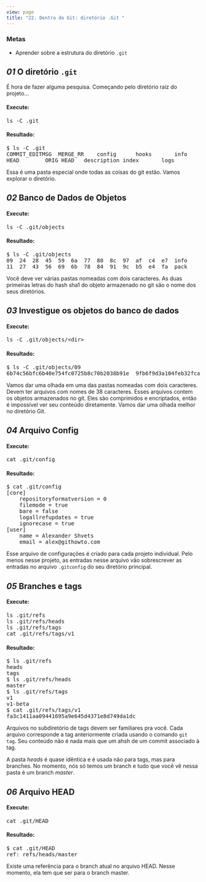 ```yaml
---
view: page
title: "22. Dentro do Git: diretório .Git "
---
```


<h3>Metas</h3>

<ul><li>Aprender sobre a estrutura do diretório <code>.git</code></li></ul>

<h2><em>01</em> O diretório <code>.git</code></h2>

<p>É hora de fazer alguma pesquisa. Começando pelo diretório raíz do projeto...</p>

<h4 class="h4-pre">Execute:</h4>

<pre class="instructions">ls -C .git</pre>

<h4 class="h4-pre">Resultado:</h4>

<pre class="sample">$ ls -C .git
COMMIT_EDITMSG	MERGE_RR	config		hooks		info		objects		rr-cache
HEAD		ORIG_HEAD	description	index		logs		refs</pre>

<p>Essa é uma pasta especial onde todas as coisas do git estão. Vamos explorar o diretório.</p>

<h2><em>02</em> Banco de Dados de Objetos</h2>

<h4 class="h4-pre">Execute:</h4>

<pre class="instructions">ls -C .git/objects</pre>

<h4 class="h4-pre">Resultado:</h4>

<pre class="sample">$ ls -C .git/objects
09	24	28	45	59	6a	77	80	8c	97	af	c4	e7	info
11	27	43	56	69	6b	78	84	91	9c	b5	e4	fa	pack</pre>

<p>Você deve ver várias pastas nomeadas com dois caracteres. As duas primeiras letras do hash sha1 do objeto armazenado no git são o nome dos seus diretórios.</p>

<h2><em>03</em> Investigue os objetos do banco de dados</h2>

<h4 class="h4-pre">Execute:</h4>

<pre class="instructions">ls -C .git/objects/&lt;dir&gt;</pre>

<h4 class="h4-pre">Resultado:</h4>

<pre class="sample">$ ls -C .git/objects/09
6b74c56bfc6b40e754fc0725b8c70b2038b91e	9fb6f9d3a104feb32fcac22354c4d0e8a182c1</pre>

<p>Vamos dar uma olhada em uma das pastas nomeadas com dois caracteres. Devem ter arquivos com nomes de 38 caracteres. Esses arquivos contem os objetos armazenados no git. Eles são comprimidos e encriptados, então é impossível ver seu conteúdo diretamente. Vamos dar uma olhada melhor no diretório Git.</p>

<h2><em>04</em> Arquivo Config</h2>

<h4 class="h4-pre">Execute:</h4>

<pre class="instructions">cat .git/config</pre>

<h4 class="h4-pre">Resultado:</h4>

<pre class="sample">$ cat .git/config
[core]
	repositoryformatversion = 0
	filemode = true
	bare = false
	logallrefupdates = true
	ignorecase = true
[user]
	name = Alexander Shvets
	email = alex@githowto.com</pre>

<p>Esse arquivo de configurações é criado para cada projeto individual. Pelo menos nesse projeto, as entradas nesse arquivo vão sobrescrever as entradas no arquivo <code>.gitconfig</code> do seu diretório principal.</p>

<h2><em>05</em> Branches e tags</h2>

<h4 class="h4-pre">Execute:</h4>

<pre class="instructions">ls .git/refs
ls .git/refs/heads
ls .git/refs/tags
cat .git/refs/tags/v1</pre>

<h4 class="h4-pre">Resultado:</h4>

<pre class="sample">$ ls .git/refs
heads
tags
$ ls .git/refs/heads
master
$ ls .git/refs/tags
v1
v1-beta
$ cat .git/refs/tags/v1
fa3c1411aa09441695a9e645d4371e8d749da1dc</pre>

<p>Arquivos no subdiretório de tags devem ser familiares pra você. Cada arquivo corresponde a tag anteriormente criada usando o comando <code>git tag</code>. Seu conteúdo não é nada mais que um ahsh de um commit associado à tag.</p>

<p>A pasta <em>heads</em> é quase idêntica e é usada não para tags, mas para branches. No momento, nós só temos um branch e tudo que você vê nessa pasta é um branch <em>master</em>.</p>

<h2><em>06</em> Arquivo HEAD</h2>

<h4 class="h4-pre">Execute:</h4>

<pre class="instructions">cat .git/HEAD</pre>

<h4 class="h4-pre">Resultado:</h4>

<pre class="sample">$ cat .git/HEAD
ref: refs/heads/master</pre>

<p>Existe uma referência para o branch atual no arquivo HEAD. Nesse momento, ela tem que ser para o branch master.</p>
